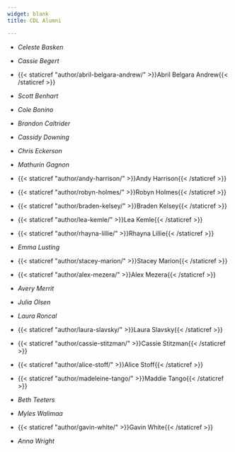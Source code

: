 ```yaml
---
widget: blank
title: CDL Alumni

---
```



- *Celeste Basken*

- *Cassie Begert* 

- {{< staticref "author/abril-belgara-andrew/" >}}Abril Belgara Andrew{{< /staticref >}}

- *Scott Benhart* 

- *Cole Bonino* 

- *Brandon Caltrider* 

- *Cassidy Downing* 

- *Chris Eckerson*

- *Mathurin Gagnon* 

- {{< staticref "author/andy-harrison/" >}}Andy Harrison{{< /staticref >}}

- {{< staticref "author/robyn-holmes/" >}}Robyn Holmes{{< /staticref >}}

- {{< staticref "author/braden-kelsey/" >}}Braden Kelsey{{< /staticref >}}

- {{< staticref "author/lea-kemle/" >}}Lea Kemle{{< /staticref >}}

- {{< staticref "author/rhayna-lillie/" >}}Rhayna Lillie{{< /staticref >}}

- *Emma Lusting* 

- {{< staticref "author/stacey-marion/" >}}Stacey Marion{{< /staticref >}}

- {{< staticref "author/alex-mezera/" >}}Alex Mezera{{< /staticref >}}

- *Avery Merrit* 

- *Julia Olsen* 

- *Laura Roncal*

- {{< staticref "author/laura-slavsky/" >}}Laura Slavsky{{< /staticref >}}

- {{< staticref "author/cassie-stitzman/" >}}Cassie Stitzman{{< /staticref >}}

- {{< staticref "author/alice-stoff/" >}}Alice Stoff{{< /staticref >}}

- {{< staticref "author/madeleine-tango/" >}}Maddie Tango{{< /staticref >}}

- *Beth Teeters* 

- *Myles Walimaa* 

- {{< staticref "author/gavin-white/" >}}Gavin White{{< /staticref >}}

- *Anna Wright* 



